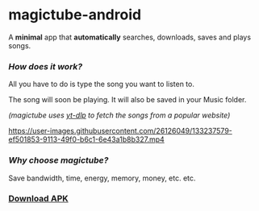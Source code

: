 
# magictube-android

A **minimal** app that **automatically** searches, downloads, saves and plays songs.

### *How does it work?*

All you have to do is type the song you want to listen to.

The song will soon be playing. It will also be saved in your Music folder.

*(magictube uses [yt-dlp](https://github.com/yt-dlp/yt-dlp) to fetch the songs from a popular website)*

https://user-images.githubusercontent.com/26126049/133237579-ef501853-9113-49f0-b6c1-6e43a1b8b327.mp4

### *Why choose magictube?*

Save bandwidth, time, energy, memory, money, etc. etc.

### [Download APK](https://github.com/anonwins/magictube-android/releases/latest)


